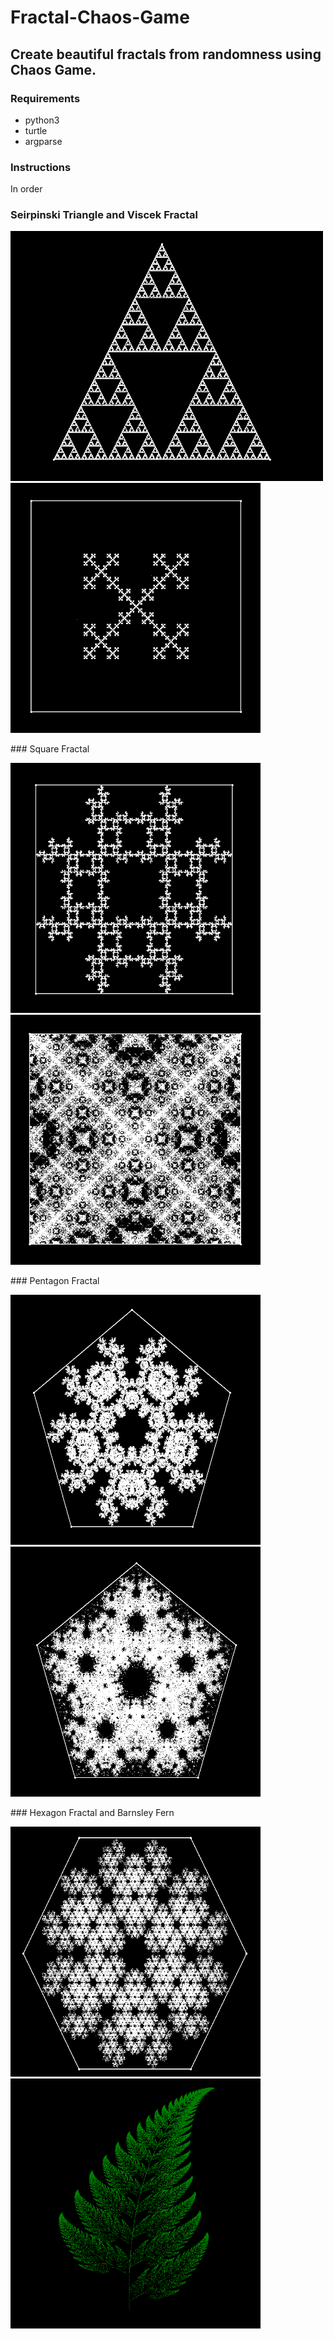 # Fractal-Chaos-Game

## Create beautiful fractals from randomness using Chaos Game.

### Requirements
- python3
- turtle
- argparse
### Instructions
In order
### Seirpinski Triangle and Viscek Fractal
<p float="left">
  <img src="https://github.com/damaniayash/Fractal-Chaos-Game/blob/master/images/Triangle.PNG" width=500 height=400/>
  <img src=https://github.com/damaniayash/Fractal-Chaos-Game/blob/master/images/Viscek.PNG width=400 height=400/>
</p>
### Square Fractal
<p float="left">
  <img src="https://github.com/damaniayash/Fractal-Chaos-Game/blob/master/images/Square.PNG" width=400 height=400/>
  <img src="https://github.com/damaniayash/Fractal-Chaos-Game/blob/master/images/Square1.PNG" width=400 height=400/>
</p>
### Pentagon Fractal
<p float="left">
  <img src=https://github.com/damaniayash/Fractal-Chaos-Game/blob/master/images/Pentagon.PNG width=400 height=400/>
  <img src=https://github.com/damaniayash/Fractal-Chaos-Game/blob/master/images/Pentagon1.PNG width=400 height=400/>
</p>
### Hexagon Fractal and Barnsley Fern
<p float="left">
  <img src=https://github.com/damaniayash/Fractal-Chaos-Game/blob/master/images/Hexagon.PNG width=400 height=400/>
  <img src=https://github.com/damaniayash/Fractal-Chaos-Game/blob/master/images/fern.PNG width=400 height=400/>
</p>




